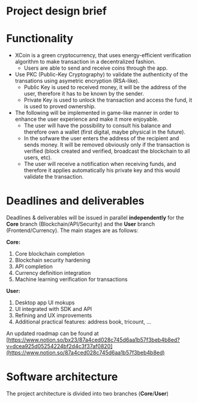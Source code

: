 # Project design brief

# Functionality

- XCoin is a green cryptocurrency, that uses energy-efficient verification algorithm to make transaction in a decentralized fashion.
    - Users are able to send and receive coins through the app.
- Use PKC (Public-Key Cryptography) to validate the authenticity of the transations using asymetric encryption (RSA-like).
    - Public Key is used to received money, it will be the address of the user, therefore it has to be known by the sender.
    - Private Key is used to unlock the transaction and access the fund, it is used to proved ownership.
- The following will be implemented in game-like manner in order to enhance the user experience and make it more enjoyable.
    - The user will have the possibility to consult his balance and therefore own a wallet (first digital, maybe physical in the future).
    - In the sofware the user enters the address of the recipient and sends money. It will be removed obviously only if the transaction is verified (block created and verified, broadcast the blockchain to all users, etc).
    - The user will receive a notification when receiving funds, and therefore it applies automatically his private key and this would validate the transaction.

# Deadlines and deliverables

Deadlines & deliverables will be issued in parallel **independently** for the **Core** branch (Blockchain/API/Security) and the **User** branch (Frontend/Currency). The main stages are as follows:

**Core:**

1. Core blockchain completion
2. Blockchain security hardening
3. API completion
4. Currency definition integration
5. Machine learning verification for transactions

**User:**

1. Desktop app UI mokups
2. UI integrated with SDK and API
3. Refining and UX improvements
4. Additional practical features: address book, tricount, ...

An updated roadmap can be found at [https://www.notion.so/bx23/87a4ced028c745d6aa1b57f3beb4b8ed?v=dcea925d05254224bf2d4c3f37af0820](https://www.notion.so/87a4ced028c745d6aa1b57f3beb4b8ed)

# Software architecture

The project architecture is divided into two branches (**Core**/**User**)
